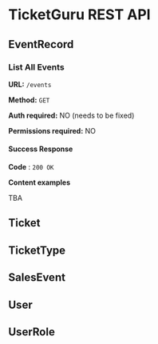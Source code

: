 # TicketGuru REST API

## EventRecord

### List All Events

**URL:** `/events`

**Method:** `GET`

**Auth required:** NO (needs to be fixed)

**Permissions required:** NO

#### Success Response

**Code** : `200 OK`

**Content examples**

TBA

### 

## Ticket


## TicketType


## SalesEvent


## User


## UserRole

